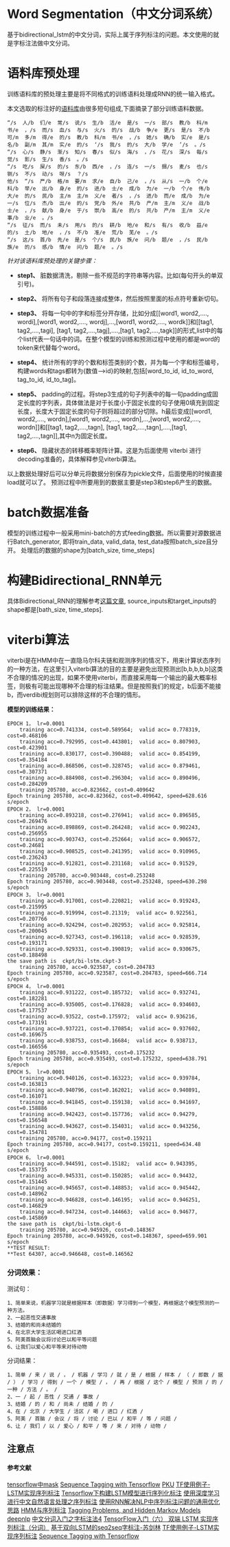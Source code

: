 # Word Segmentation（中文分词系统）
基于bidirectional_lstm的中文分词，实际上属于序列标注的问题。本文使用的就是字标注法做中文分词。

# 语料库预处理
训练语料库的预处理主要是将不同格式的训练语料处理成RNN的统一输入格式。

本文选取的标注好的[语料库](http://kexue.fm/usr/uploads/2016/10/1372394625.zip)由很多短句组成,下面摘录了部分训练语料数据。
```
“/s  人/b  们/e  常/s  说/s  生/b  活/e  是/s  一/s  部/s  教/b  科/m  书/e  ，/s  而/s  血/s  与/s  火/s  的/s  战/b  争/e  更/s  是/s  不/b  可/m  多/m  得/e  的/s  教/b  科/m  书/e  ，/s  她/s  确/b  实/e  是/s  名/b  副/m  其/m  实/e  的/s  ‘/s  我/s  的/s  大/b  学/e  ’/s  。/s  
“/s  心/s  静/s  渐/s  知/s  春/s  似/s  海/s  ，/s  花/s  深/s  每/s  觉/s  影/s  生/s  香/s  。/s  
“/s  吃/s  屎/s  的/s  东/b  西/e  ，/s  连/s  一/s  捆/s  麦/s  也/s  铡/s  不/s  动/s  呀/s  ？/s  
他/s  “/s  严/b  格/m  要/m  求/e  自/b  己/e  ，/s  从/s  一/b  个/e  科/b  举/e  出/b  身/e  的/s  进/b  士/e  成/b  为/e  一/b  个/e  伟/b  大/e  的/s  民/b  主/m  主/m  义/e  者/s  ，/s  进/b  而/e  成/b  为/e  一/s  位/s  杰/b  出/e  的/s  党/b  外/e  共/b  产/m  主/m  义/e  战/b  士/e  ，/s  献/b  身/e  于/s  崇/b  高/e  的/s  共/b  产/m  主/m  义/e  事/b  业/e  。/s  
“/s  征/s  而/s  未/s  用/s  的/s  耕/b  地/e  和/s  有/s  收/b  益/e  的/s  土/b  地/e  ，/s  不/b  准/e  荒/b  芜/e  。/s  
“/s  这/s  首/b  先/e  是/s  个/s  民/b  族/e  问/b  题/e  ，/s  民/b  族/e  的/s  感/b  情/e  问/b  题/e  。/s  
```
_针对该语料库预处理的关键步骤：_

- **step1、** 脏数据清洗，剔除一些不规范的字符串等内容。比如(每句开头的单双引号)。

- **step2、** 将所有句子和段落连接成整体，然后按照里面的标点符号重新切句。

- **step3、** 将每一句中的字和标签分开存储，比如分成[[word1, word2,...., wordi],[word1, word2,...., wordj],...,[word1, word2,...., wordk]]和[[tag1, tag2,....,tagi], [tag1, tag2,....,tagj],....,[tag1, tag2,....,tagk]]的形式,list中的每个list代表一句话中的词。在整个模型的训练和预测过程中使用的都是word的token来代替每个word。

- **step4、** 统计所有的字的个数和标签类别的个数，并为每一个字和标签编号，构建words和tags都转为{数值-->id}的映射,包括[word_to_id, id_to_word, tag_to_id, id_to_tag]。

- **step5、** padding的过程。将step3生成的句子列表中的每一句padding成固定长度的字列表，具体做法是对于长度小于固定长度的句子使用0填充到固定长度，长度大于固定长度的句子则将超过的部分切除。h最后变成[[word1, word2,...., wordn],[word1, word2,...., wordn],...,[word1, word2,...., wordn]]和[[tag1, tag2,....,tagn], [tag1, tag2,....,tagn],....,[tag1, tag2,....,tagn]],其中n为固定长度。

- **step6、** 隐藏状态的转移概率矩阵计算。这是为后面使用 viterbi 进行decoding准备的，具体解释参见viterbi算法。

以上数据处理好后可以分单元将数据分别保存为pickle文件，后面使用的时候直接load就可以了。
预测过程中所要用到的数据主要是step3和step6产生的数据。

# batch数据准备
模型的训练过程中一般采用mini-batch的方式feeding数据。所以需要对源数据进行Batch_generator, 即将train_data, valid_data, test_data按照batch_size且分开。
处理后的数据的shape为[batch_size, time_steps]


# 构建Bidirectional_RNN单元
具体Bidirectional_RNN的理解参考[这篇文章](https://sthsf.github.io/2017/08/31/Tensorflow%E5%9F%BA%E7%A1%80%E7%9F%A5%E8%AF%86-bidirectional-rnn/),
source_inputs和target_inputs的shape都是[bath_size, time_steps].

# viterbi算法
viterbi是在HMM中在一直隐马尔科夫链和观测序列的情况下，用来计算状态序列的一种方法，在这里引入viterbi算法的目的主要是避免出现预测出[b,b,b,b,b]这类不合理的情况的出现，如果不使用viterbi，而直接采用每一个输出的最大概率标签，则极有可能出现哪种不合理的标注结果。但是按照我们的规定，b后面不能接b，而verdibi规划则可以排除这样的不合理的情形。



**模型的训练结果：**
```
EPOCH 1， lr=0.0001
	training acc=0.741334, cost=0.589564;  valid acc= 0.778319, cost=0.468106 
	training acc=0.792995, cost=0.443801;  valid acc= 0.807903, cost=0.423901 
	training acc=0.830177, cost=0.390488;  valid acc= 0.854199, cost=0.354184 
	training acc=0.868506, cost=0.328745;  valid acc= 0.879461, cost=0.307371 
	training acc=0.884908, cost=0.296304;  valid acc= 0.890496, cost=0.284209 
	training 205780, acc=0.823662, cost=0.409642 
Epoch training 205780, acc=0.823662, cost=0.409642, speed=628.616 s/epoch
EPOCH 2， lr=0.0001
	training acc=0.893218, cost=0.276941;  valid acc= 0.896585, cost=0.269476 
	training acc=0.898869, cost=0.264248;  valid acc= 0.902243, cost=0.256955 
	training acc=0.903743, cost=0.252664;  valid acc= 0.906572, cost=0.24681 
	training acc=0.908525, cost=0.241395;  valid acc= 0.910965, cost=0.236243 
	training acc=0.912821, cost=0.231168;  valid acc= 0.91529, cost=0.225519 
	training 205780, acc=0.903448, cost=0.253248 
Epoch training 205780, acc=0.903448, cost=0.253248, speed=630.298 s/epoch
EPOCH 3， lr=0.0001
	training acc=0.917001, cost=0.220821;  valid acc= 0.919243, cost=0.215995 
	training acc=0.919994, cost=0.21319;  valid acc= 0.922561, cost=0.207766 
	training acc=0.924294, cost=0.202953;  valid acc= 0.925814, cost=0.200045 
	training acc=0.927343, cost=0.196118;  valid acc= 0.928539, cost=0.193171 
	training acc=0.929331, cost=0.190819;  valid acc= 0.930675, cost=0.188498 
the save path is  ckpt/bi-lstm.ckpt-3
	training 205780, acc=0.923587, cost=0.204783 
Epoch training 205780, acc=0.923587, cost=0.204783, speed=666.714 s/epoch
EPOCH 4， lr=0.0001
	training acc=0.931222, cost=0.185732;  valid acc= 0.932741, cost=0.182281 
	training acc=0.935005, cost=0.176828;  valid acc= 0.934603, cost=0.177537 
	training acc=0.93522, cost=0.175972;  valid acc= 0.936216, cost=0.173191 
	training acc=0.937221, cost=0.170854;  valid acc= 0.937602, cost=0.169675 
	training acc=0.938753, cost=0.16684;  valid acc= 0.938713, cost=0.166556 
	training 205780, acc=0.935493, cost=0.175232 
Epoch training 205780, acc=0.935493, cost=0.175232, speed=638.791 s/epoch
EPOCH 5， lr=0.0001
	training acc=0.940126, cost=0.163223;  valid acc= 0.939784, cost=0.163813 
	training acc=0.940796, cost=0.162021;  valid acc= 0.940891, cost=0.161071 
	training acc=0.941845, cost=0.159138;  valid acc= 0.941697, cost=0.158886 
	training acc=0.942423, cost=0.157736;  valid acc= 0.94279, cost=0.156548 
	training acc=0.943627, cost=0.154031;  valid acc= 0.943256, cost=0.154781 
	training 205780, acc=0.94177, cost=0.159211 
Epoch training 205780, acc=0.94177, cost=0.159211, speed=634.48 s/epoch
EPOCH 6， lr=0.0001
	training acc=0.944591, cost=0.15182;  valid acc= 0.943395, cost=0.153735 
	training acc=0.945331, cost=0.150285;  valid acc= 0.94432, cost=0.151445 
	training acc=0.945657, cost=0.148853;  valid acc= 0.945442, cost=0.148962 
	training acc=0.946828, cost=0.146195;  valid acc= 0.946251, cost=0.146829 
	training acc=0.947234, cost=0.144663;  valid acc= 0.94677, cost=0.145869 
the save path is  ckpt/bi-lstm.ckpt-6
	training 205780, acc=0.945926, cost=0.148367 
Epoch training 205780, acc=0.945926, cost=0.148367, speed=659.901 s/epoch
**TEST RESULT:
**Test 64307, acc=0.946648, cost=0.146562
```

### 分词效果：
测试句：
```
1、简单来说，机器学习就是根据样本（即数据）学习得到一个模型，再根据这个模型预测的一种方法。
2、一起恶性交通事故
3、结婚的和尚未结婚的
4、在北京大学生活区喝进口红酒
5、阿美首脑会议将讨论巴以和平等问题
6、让我们以爱心和平等来对待动物

```
分词结果：
```
1、简单 / 来 / 说 / ， / 机器 / 学习 / 就 / 是 / 根据 / 样本 / （ / 即数 / 据 / ） / 学习 / 得到 / 一个 / 模型 / ， / 再 / 根据 / 这个 / 模型 / 预测 / 的 / 一种 / 方法 / 。 / 
2、一 / 起 / 恶性 / 交通 / 事故 / 
3、结婚 / 的 / 和 / 尚未 / 结婚 / 的 / 
4、在 / 北京 / 大学生 / 活区 / 喝 / 进口 / 红酒 /
5、阿美 / 首脑 / 会议 / 将 / 讨论 / 巴以 / 和平 / 等 / 问题 /
6、让 / 我们 / 以 / 爱心 / 和平 / 等 / 来 / 对待 / 动物 / 
```


## 注意点




#### 参考文献
[tensorflow中mask](http://blog.csdn.net/appleml/article/details/56675152)
[Sequence Tagging with Tensorflow](https://guillaumegenthial.github.io/sequence-tagging-with-tensorflow.html)
[PKU](http://sighan.cs.uchicago.edu/bakeoff2005/data/pku_spec.pdf)
[TF使用例子-LSTM实现序列标注](http://www.jianshu.com/p/4cfcce68fc3b)
[Tensorflow下构建LSTM模型进行序列化标注](http://www.deepnlp.org/blog/tensorflow-lstm-pos/)
[使用深度学习进行中文自然语言处理之序列标注](http://www.jianshu.com/p/7e233ef57cb6)
[使用RNN解决NLP中序列标注问题的通用优化思路](http://blog.csdn.net/malefactor/article/details/50725480)
[HMM与序列标注](http://blog.csdn.net/zbc1090549839/article/details/53887031)
[Tagging Problems, and Hidden Markov Models](http://www.cs.columbia.edu/~mcollins/hmms-spring2013.pdf)
[deepnlp](https://github.com/rockingdingo/deepnlp/tree/r0.1.7#segmentation)
[中文分词入门之字标注法4](http://www.52nlp.cn/%E4%B8%AD%E6%96%87%E5%88%86%E8%AF%8D%E5%85%A5%E9%97%A8%E4%B9%8B%E5%AD%97%E6%A0%87%E6%B3%A8%E6%B3%954)
[TensorFlow入门（六） 双端 LSTM 实现序列标注（分词）](http://blog.csdn.net/jerr__y/article/details/70471066)
[基于双向LSTM的seq2seq字标注-苏剑林](http://spaces.ac.cn/archives/3924/)
[TF使用例子-LSTM实现序列标注](http://www.jianshu.com/p/4cfcce68fc3b)
[Sequence Tagging with Tensorflow](https://guillaumegenthial.github.io/sequence-tagging-with-tensorflow.html)